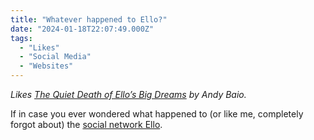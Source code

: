 ```yaml
---
title: "Whatever happened to Ello?"
date: "2024-01-18T22:07:49.000Z"
tags:
  - "Likes" 
  - "Social Media"
  - "Websites"
---
```


_Likes [The Quiet Death of Ello’s Big Dreams](https://waxy.org/2024/01/the-quiet-death-of-ellos-big-dreams/) by Andy Baio._

If in case you ever wondered what happened to (or like me, completely forgot about) the [social network Ello](https://en.wikipedia.org/wiki/Ello_(social_network)).
